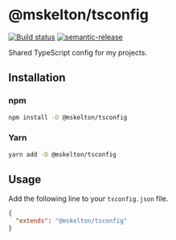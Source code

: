 # @mskelton/tsconfig

[![Build status](https://github.com/mskelton/tsconfig/workflows/Build/badge.svg)](https://github.com/mskelton/tsconfig/actions)
[![semantic-release](https://img.shields.io/badge/%20%20%F0%9F%93%A6%F0%9F%9A%80-semantic--release-e10079.svg)](https://github.com/semantic-release/semantic-release)

Shared TypeScript config for my projects.

## Installation

### npm

```sh
npm install -D @mskelton/tsconfig
```

### Yarn

```sh
yarn add -D @mskelton/tsconfig
```

## Usage

Add the following line to your `tsconfig.json` file.

```json
{
  "extends": "@mskelton/tsconfig"
}
```

